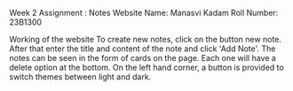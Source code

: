 Week 2 Assignment : Notes Website
Name: Manasvi Kadam
Roll Number: 23B1300

Working of the website
To create new notes, click on the button new note. After that enter the title and content of the note and click 'Add Note'. The notes can be seen in the form of cards on the page. Each one will have a delete option at the bottom. On the left hand corner, a button is provided to switch themes between light and dark.


